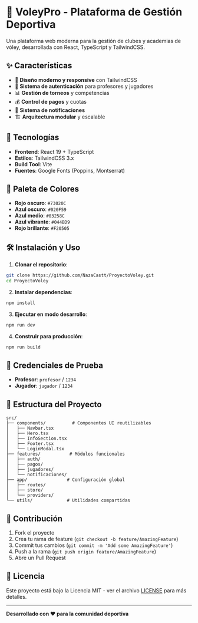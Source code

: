 # 🏐 VoleyPro - Plataforma de Gestión Deportiva

Una plataforma web moderna para la gestión de clubes y academias de vóley, desarrollada con React, TypeScript y TailwindCSS.

## ✨ Características

- 🎨 **Diseño moderno y responsive** con TailwindCSS
- 🔐 **Sistema de autenticación** para profesores y jugadores
- 📊 **Gestión de torneos** y competencias
- 💰 **Control de pagos** y cuotas
- 🔔 **Sistema de notificaciones**
- 🏗️ **Arquitectura modular** y escalable

## 🚀 Tecnologías

- **Frontend**: React 19 + TypeScript
- **Estilos**: TailwindCSS 3.x
- **Build Tool**: Vite
- **Fuentes**: Google Fonts (Poppins, Montserrat)

## 🎨 Paleta de Colores

- **Rojo oscuro**: `#73020C`
- **Azul oscuro**: `#020F59` 
- **Azul medio**: `#03258C`
- **Azul vibrante**: `#044BD9`
- **Rojo brillante**: `#F20505`

## 🛠️ Instalación y Uso

1. **Clonar el repositorio**:
```bash
git clone https://github.com/NazaCastt/ProyectoVoley.git
cd ProyectoVoley
```

2. **Instalar dependencias**:
```bash
npm install
```

3. **Ejecutar en modo desarrollo**:
```bash
npm run dev
```

4. **Construir para producción**:
```bash
npm run build
```

## 🔐 Credenciales de Prueba

- **Profesor**: `profesor` / `1234`
- **Jugador**: `jugador` / `1234`

## 📁 Estructura del Proyecto

```
src/
├── components/          # Componentes UI reutilizables
│   ├── Navbar.tsx
│   ├── Hero.tsx
│   ├── InfoSection.tsx
│   ├── Footer.tsx
│   └── LoginModal.tsx
├── features/           # Módulos funcionales
│   ├── auth/
│   ├── pagos/
│   ├── jugadores/
│   └── notificaciones/
├── app/               # Configuración global
│   ├── routes/
│   ├── store/
│   └── providers/
└── utils/             # Utilidades compartidas
```

## 👥 Contribución

1. Fork el proyecto
2. Crea tu rama de feature (`git checkout -b feature/AmazingFeature`)
3. Commit tus cambios (`git commit -m 'Add some AmazingFeature'`)
4. Push a la rama (`git push origin feature/AmazingFeature`)
5. Abre un Pull Request

## 📄 Licencia

Este proyecto está bajo la Licencia MIT - ver el archivo [LICENSE](LICENSE) para más detalles.

---

**Desarrollado con ❤️ para la comunidad deportiva**
